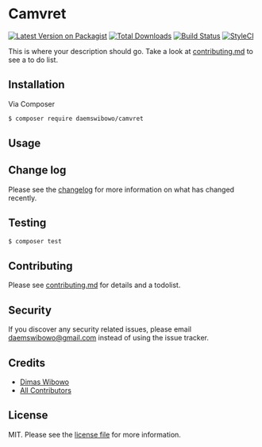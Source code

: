 # Camvret

[![Latest Version on Packagist][ico-version]][link-packagist]
[![Total Downloads][ico-downloads]][link-downloads]
[![Build Status][ico-travis]][link-travis]
[![StyleCI][ico-styleci]][link-styleci]

This is where your description should go. Take a look at [contributing.md](contributing.md) to see a to do list.

## Installation

Via Composer

``` bash
$ composer require daemswibowo/camvret
```

## Usage

## Change log

Please see the [changelog](changelog.md) for more information on what has changed recently.

## Testing

``` bash
$ composer test
```

## Contributing

Please see [contributing.md](contributing.md) for details and a todolist.

## Security

If you discover any security related issues, please email daemswibowo@gmail.com instead of using the issue tracker.

## Credits

- [Dimas Wibowo][link-author]
- [All Contributors][link-contributors]

## License

MIT. Please see the [license file](license.md) for more information.

[ico-version]: https://img.shields.io/packagist/v/daemswibowo/camvret.svg?style=flat-square
[ico-downloads]: https://img.shields.io/packagist/dt/daemswibowo/camvret.svg?style=flat-square
[ico-travis]: https://img.shields.io/travis/daemswibowo/camvret/master.svg?style=flat-square
[ico-styleci]: https://styleci.io/repos/12345678/shield

[link-packagist]: https://packagist.org/packages/daemswibowo/camvret
[link-downloads]: https://packagist.org/packages/daemswibowo/camvret
[link-travis]: https://travis-ci.org/daemswibowo/camvret
[link-styleci]: https://styleci.io/repos/12345678
[link-author]: https://github.com/daemswibowo
[link-contributors]: ../../contributors]